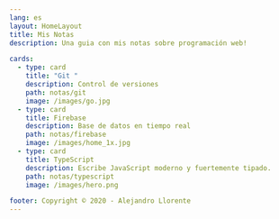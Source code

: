 ```yaml
---
lang: es
layout: HomeLayout
title: Mis Notas
description: Una guia con mis notas sobre programación web!

cards:
  - type: card
    title: "Git "
    description: Control de versiones
    path: notas/git
    image: /images/go.jpg
  - type: card
    title: Firebase
    description: Base de datos en tiempo real
    path: notas/firebase
    image: /images/home_1x.jpg
  - type: card
    title: TypeScript
    description: Escribe JavaScript moderno y fuertemente tipado.
    path: notas/typescript
    image: /images/hero.png

footer: Copyright © 2020 - Alejandro Llorente
---
```

